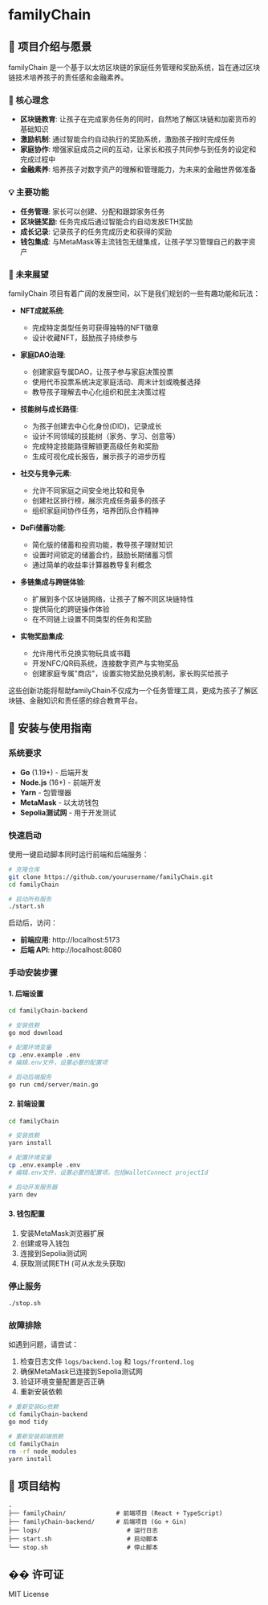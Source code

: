 # familyChain

## 📖 项目介绍与愿景

familyChain 是一个基于以太坊区块链的家庭任务管理和奖励系统，旨在通过区块链技术培养孩子的责任感和金融素养。

### 🌟 核心理念

- **区块链教育**: 让孩子在完成家务任务的同时，自然地了解区块链和加密货币的基础知识
- **激励机制**: 通过智能合约自动执行的奖励系统，激励孩子按时完成任务
- **家庭协作**: 增强家庭成员之间的互动，让家长和孩子共同参与到任务的设定和完成过程中
- **金融素养**: 培养孩子对数字资产的理解和管理能力，为未来的金融世界做准备

### 💡 主要功能

- **任务管理**: 家长可以创建、分配和跟踪家务任务
- **区块链奖励**: 任务完成后通过智能合约自动发放ETH奖励
- **成长记录**: 记录孩子的任务完成历史和获得的奖励
- **钱包集成**: 与MetaMask等主流钱包无缝集成，让孩子学习管理自己的数字资产

### 🔮 未来展望

familyChain 项目有着广阔的发展空间，以下是我们规划的一些有趣功能和玩法：

- **NFT成就系统**: 
  - 完成特定类型任务可获得独特的NFT徽章
  - 设计收藏NFT，鼓励孩子持续参与

- **家庭DAO治理**:
  - 创建家庭专属DAO，让孩子参与家庭决策投票
  - 使用代币投票系统决定家庭活动、周末计划或晚餐选择
  - 教导孩子理解去中心化组织和民主决策过程

- **技能树与成长路径**:
  - 为孩子创建去中心化身份(DID)，记录成长
  - 设计不同领域的技能树（家务、学习、创意等）
  - 完成特定技能路径解锁更高级任务和奖励
  - 生成可视化成长报告，展示孩子的进步历程

- **社交与竞争元素**:
  - 允许不同家庭之间安全地比较和竞争
  - 创建社区排行榜，展示完成任务最多的孩子
  - 组织家庭间协作任务，培养团队合作精神

- **DeFi储蓄功能**:
  - 简化版的储蓄和投资功能，教导孩子理财知识
  - 设置时间锁定的储蓄合约，鼓励长期储蓄习惯
  - 通过简单的收益率计算器教导复利概念

- **多链集成与跨链体验**:
  - 扩展到多个区块链网络，让孩子了解不同区块链特性
  - 提供简化的跨链操作体验
  - 在不同链上设置不同类型的任务和奖励

- **实物奖励集成**:
  - 允许用代币兑换实物玩具或书籍
  - 开发NFC/QR码系统，连接数字资产与实物奖品
  - 创建家庭专属"商店"，设置实物奖励兑换机制，家长购买给孩子

这些创新功能将帮助familyChain不仅成为一个任务管理工具，更成为孩子了解区块链、金融知识和责任感的综合教育平台。

## 🚀 安装与使用指南

### 系统要求

- **Go** (1.19+) - 后端开发
- **Node.js** (16+) - 前端开发
- **Yarn** - 包管理器
- **MetaMask** - 以太坊钱包
- **Sepolia测试网** - 用于开发测试

### 快速启动

使用一键启动脚本同时运行前端和后端服务：

```bash
# 克隆仓库
git clone https://github.com/yourusername/familyChain.git
cd familyChain

# 启动所有服务
./start.sh
```

启动后，访问：
- **前端应用**: http://localhost:5173
- **后端 API**: http://localhost:8080

### 手动安装步骤

#### 1. 后端设置

```bash
cd familyChain-backend

# 安装依赖
go mod download

# 配置环境变量
cp .env.example .env
# 编辑.env文件，设置必要的配置项

# 启动后端服务
go run cmd/server/main.go
```

#### 2. 前端设置

```bash
cd familyChain

# 安装依赖
yarn install

# 配置环境变量
cp .env.example .env
# 编辑.env文件，设置必要的配置项，包括WalletConnect projectId

# 启动开发服务器
yarn dev
```

#### 3. 钱包配置

1. 安装MetaMask浏览器扩展
2. 创建或导入钱包
3. 连接到Sepolia测试网
4. 获取测试网ETH (可从水龙头获取)

### 停止服务

```bash
./stop.sh
```

### 故障排除

如遇到问题，请尝试：

1. 检查日志文件 `logs/backend.log` 和 `logs/frontend.log`
2. 确保MetaMask已连接到Sepolia测试网
3. 验证环境变量配置是否正确
4. 重新安装依赖

```bash
# 重新安装Go依赖
cd familyChain-backend
go mod tidy

# 重新安装前端依赖
cd familyChain
rm -rf node_modules
yarn install
```

## 📁 项目结构

```
.
├── familyChain/              # 前端项目 (React + TypeScript)
├── familyChain-backend/      # 后端项目 (Go + Gin)
├── logs/                        # 运行日志
├── start.sh                     # 启动脚本
└── stop.sh                      # 停止脚本
```

## �� 许可证

MIT License
